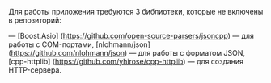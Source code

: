Для работы приложения требуются 3 библиотеки, которые не включены в репозиторий:

— [Boost.Asio] (https://github.com/open-source-parsers/jsoncpp) — для работы с COM-портами, [nlohmann/json] (https://github.com/nlohmann/json) — для работы с форматом JSON, [cpp-httplib] (https://github.com/yhirose/cpp-httplib) — для создания HTTP-сервера.

